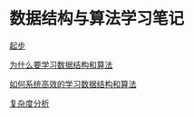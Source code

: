 # 数据结构与算法学习笔记

[起步](https://github.com/Loner1024/algorithm/blob/master/%E8%B5%B7%E6%AD%A5.md)

[为什么要学习数据结构和算法](https://github.com/Loner1024/algorithm/blob/master/%E4%B8%BA%E4%BB%80%E4%B9%88%E9%9C%80%E8%A6%81%E5%AD%A6%E4%B9%A0%E6%95%B0%E6%8D%AE%E7%BB%93%E6%9E%84%E5%92%8C%E7%AE%97%E6%B3%95.md)

[如何系统高效的学习数据结构和算法](https://github.com/Loner1024/algorithm/blob/master/%E5%A6%82%E4%BD%95%E7%B3%BB%E7%BB%9F%E9%AB%98%E6%95%88%E7%9A%84%E5%AD%A6%E4%B9%A0%E6%95%B0%E6%8D%AE%E7%BB%93%E6%9E%84%E5%92%8C%E7%AE%97%E6%B3%95.md)

[复杂度分析](https://github.com/Loner1024/algorithm/blob/master/%E5%A4%8D%E6%9D%82%E5%BA%A6%E5%88%86%E6%9E%90.md)